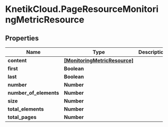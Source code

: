 # KnetikCloud.PageResourceMonitoringMetricResource

## Properties
Name | Type | Description | Notes
------------ | ------------- | ------------- | -------------
**content** | [**[MonitoringMetricResource]**](MonitoringMetricResource.md) |  | [optional] 
**first** | **Boolean** |  | [optional] 
**last** | **Boolean** |  | [optional] 
**number** | **Number** |  | [optional] 
**number_of_elements** | **Number** |  | [optional] 
**size** | **Number** |  | [optional] 
**total_elements** | **Number** |  | [optional] 
**total_pages** | **Number** |  | [optional] 


